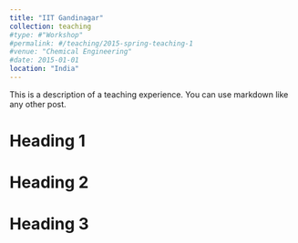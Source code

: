 ```yaml
---
title: "IIT Gandinagar"
collection: teaching
#type: #"Workshop"
#permalink: #/teaching/2015-spring-teaching-1
#venue: "Chemical Engineering"
#date: 2015-01-01
location: "India"
---
```


This is a description of a teaching experience. You can use markdown like any other post.

Heading 1
======

Heading 2
======

Heading 3
======